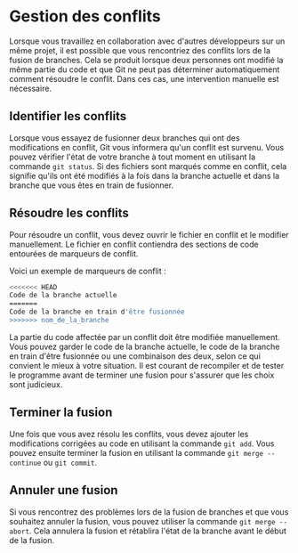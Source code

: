 # Gestion des conflits

Lorsque vous travaillez en collaboration avec d'autres développeurs sur un même projet, il est possible que vous rencontriez des conflits lors de la fusion de branches. Cela se produit lorsque deux personnes ont modifié la même partie du code et que Git ne peut pas déterminer automatiquement comment résoudre le conflit. Dans ces cas, une intervention manuelle est nécessaire.

## Identifier les conflits

Lorsque vous essayez de fusionner deux branches qui ont des modifications en conflit, Git vous informera qu'un conflit est survenu. Vous pouvez vérifier l'état de votre branche à tout moment en utilisant la commande `git status`. Si des fichiers sont marqués comme en conflit, cela signifie qu'ils ont été modifiés à la fois dans la branche actuelle et dans la branche que vous êtes en train de fusionner.

## Résoudre les conflits

Pour résoudre un conflit, vous devez ouvrir le fichier en conflit et le modifier manuellement. Le fichier en conflit contiendra des sections de code entourées de marqueurs de conflit.

Voici un exemple de marqueurs de conflit :

```bash
<<<<<<< HEAD
Code de la branche actuelle
=======
Code de la branche en train d'être fusionnée
>>>>>>> nom_de_la_branche
```

La partie du code affectée par un conflit doit être modifiée manuellement. Vous pouvez garder le code de la branche actuelle, le code de la branche en train d'être fusionnée ou une combinaison des deux, selon ce qui convient le mieux à votre situation. Il est courant de recompiler et de tester le programme avant de terminer une fusion pour s'assurer que les choix sont judicieux.

## Terminer la fusion

Une fois que vous avez résolu les conflits, vous devez ajouter les modifications corrigées au code en utilisant la commande `git add`. Vous pouvez ensuite terminer la fusion en utilisant la commande `git merge --continue` ou `git commit`.

## Annuler une fusion

Si vous rencontrez des problèmes lors de la fusion de branches et que vous souhaitez annuler la fusion, vous pouvez utiliser la commande `git merge --abort`. Cela annulera la fusion et rétablira l'état de la branche avant le début de la fusion.

